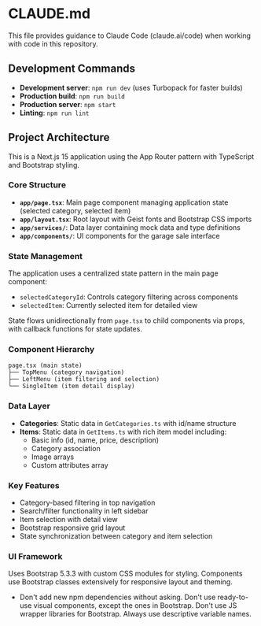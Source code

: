 # CLAUDE.md

This file provides guidance to Claude Code (claude.ai/code) when working with code in this repository.

## Development Commands

- **Development server**: `npm run dev` (uses Turbopack for faster builds)
- **Production build**: `npm run build`
- **Production server**: `npm start`
- **Linting**: `npm run lint`

## Project Architecture

This is a Next.js 15 application using the App Router pattern with TypeScript and Bootstrap styling.

### Core Structure

- **`app/page.tsx`**: Main page component managing application state (selected category, selected item)
- **`app/layout.tsx`**: Root layout with Geist fonts and Bootstrap CSS imports
- **`app/services/`**: Data layer containing mock data and type definitions
- **`app/components/`**: UI components for the garage sale interface

### State Management

The application uses a centralized state pattern in the main page component:
- `selectedCategoryId`: Controls category filtering across components
- `selectedItem`: Currently selected item for detailed view

State flows unidirectionally from `page.tsx` to child components via props, with callback functions for state updates.

### Component Hierarchy

```
page.tsx (main state)
├── TopMenu (category navigation)
├── LeftMenu (item filtering and selection)
└── SingleItem (item detail display)
```

### Data Layer

- **Categories**: Static data in `GetCategories.ts` with id/name structure
- **Items**: Static data in `GetItems.ts` with rich item model including:
  - Basic info (id, name, price, description)
  - Category association
  - Image arrays
  - Custom attributes array

### Key Features

- Category-based filtering in top navigation
- Search/filter functionality in left sidebar
- Item selection with detail view
- Bootstrap responsive grid layout
- State synchronization between category and item selection

### UI Framework

Uses Bootstrap 5.3.3 with custom CSS modules for styling. Components use Bootstrap classes extensively for responsive layout and theming.
- Don't add new npm dependencies without asking. Don't use ready-to-use visual components, except the ones in Bootstrap. Don't use JS wrapper libraries for Bootstrap. Always use descriptive variable names.
